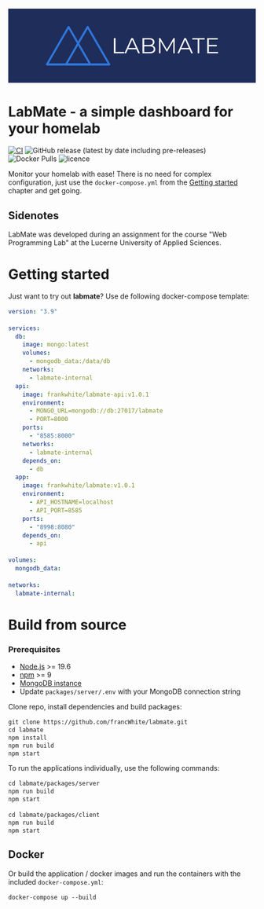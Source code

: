 ![logo](doc/img/logo-banner.png)

# LabMate - a simple dashboard for your homelab

[![CI](https://github.com/francWhite/labmate/actions/workflows/ci.yml/badge.svg?branch=main)](https://github.com/francWhite/labmate/actions/workflows/ci.yml)
![GitHub release (latest by date including pre-releases)](https://img.shields.io/github/v/release/francWhite/labmate?include_prereleases)
![Docker Pulls](https://img.shields.io/docker/pulls/frankwhite/labmate)
![licence](https://img.shields.io/github/license/francWhite/labmate)


Monitor your homelab with ease! There is no need for complex configuration, just use the `docker-compose.yml` from
the [Getting started](#getting-started) chapter and get going.


## Sidenotes
LabMate was developed during an assignment for the course "Web Programming Lab" at the Lucerne University of Applied
Sciences.

# Getting started

Just want to try out **labmate**? Use de following docker-compose template:

```yaml
version: "3.9"

services:
  db:
    image: mongo:latest
    volumes:
      - mongodb_data:/data/db
    networks:
      - labmate-internal
  api:
    image: frankwhite/labmate-api:v1.0.1
    environment:
      - MONGO_URL=mongodb://db:27017/labmate
      - PORT=8000
    ports:
      - "8585:8000"
    networks:
      - labmate-internal
    depends_on:
      - db
  app:
    image: frankwhite/labmate:v1.0.1
    environment:
      - API_HOSTNAME=localhost
      - API_PORT=8585
    ports:
      - "8998:8080"
    depends_on:
      - api

volumes:
  mongodb_data:

networks:
  labmate-internal:
```

# Build from source

### Prerequisites

* [Node.js](https://nodejs.org/en/) >= 19.6
* [npm](https://www.npmjs.com/) >= 9
* [MongoDB instance](https://www.mongodb.com/)
* Update `packages/server/.env` with your MongoDB connection string

Clone repo, install dependencies and build packages:

```shell
git clone https://github.com/francWhite/labmate.git
cd labmate
npm install
npm run build
npm start
```

To run the applications individually, use the following commands:

```shell
cd labmate/packages/server
npm run build
npm start

cd labmate/packages/client
npm run build
npm start 
```

## Docker
Or build the application / docker images and run the containers with the included `docker-compose.yml`:

```shell
docker-compose up --build
```
